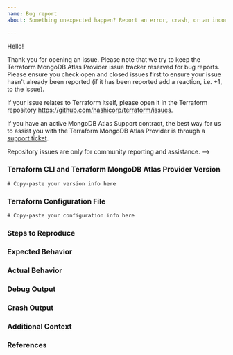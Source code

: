 ```yaml
---
name: Bug report
about: Something unexpected happen? Report an error, crash, or an incorrect behavior here.

---
```


Hello!

Thank you for opening an issue.  Please note that we try to keep the Terraform MongoDB Atlas Provider issue tracker reserved for bug reports.  Please ensure you check open and closed issues first to ensure your issue hasn't already been reported (if it has been reported add a reaction, i.e. +1, to the issue).  

If your issue relates to Terraform itself, please open it in the Terraform repository https://github.com/hashicorp/terraform/issues.

If you have an active MongoDB Atlas Support contract, the best way for us to assist you with the Terraform MongoDB Atlas Provider is through a [support ticket](https://support.mongodb.com/).

Repository issues are only for community reporting and assistance.
-->

### Terraform CLI and Terraform MongoDB Atlas Provider Version
<!---
Run `terraform version` to show the version, and paste the result for Terraform and the MongoDB Atlas Provider between the ``` marks below.

If you are not running the latest version of Terraform and the MongoDB Atlas Provider, please try to reproduce the issue in a more recent version in case it has been fixed already. 
-->

```hcl
# Copy-paste your version info here
```

### Terraform Configuration File 
<!--
Paste the relevant parts of your Terraform MongoDB Atlas Provider configuration file info between the ``` marks below or consider creating a GitHub Gist with the information and share it here.

Please be sure to redact any sensitive information; common examples include API Keys, passwords, other secrets, or any items your project/business may consider sensitive such as hostnames or usernames.
-->

```hcl
# Copy-paste your configuration info here
```

### Steps to Reproduce
<!--
Please list the full steps required to reproduce the issue, for example:
1. `terraform init`
2. `terraform apply`
-->

### Expected Behavior
<!--
What should have happened?
-->

### Actual Behavior
<!--
What actually happened?
-->

### Debug Output 
<!--
Note: Debug output can be incredibly helpful in narrowing down an issue but is not required.

Full debug output can be obtained by running Terraform with the environment variable `TF_LOG=trace`. Please create either a GitHub Gist or attach a file containing the debug output. Please do _not_ paste the debug output in the issue, since debug output can be very long.

Debug output may contain sensitive information. Please review it before posting publicly, and if you are concerned feel free to redact it.
-->

### Crash Output
<!--
If the console output indicates that Terraform crashed, please either share a link to a GitHub Gist containing the output of the `crash.log` file or attach the file.
-->

### Additional Context
<!--
Are there anything atypical about your situation that we should know? 
-->

### References
<!--
Are there any other related GitHub issues (open or closed) or Pull Requests that should be linked here? 
-->
